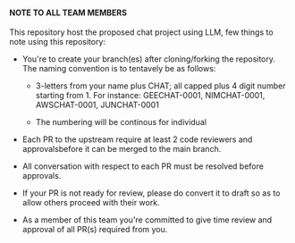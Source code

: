 #### NOTE TO ALL TEAM MEMBERS

This repository host the proposed chat project using LLM, few things to note using this repository:

* You're to create your branch(es) after cloning/forking the repository. The naming convention is to tentavely be as follows:
    * 3-letters from your name plus CHAT; all capped plus 4 digit number starting from 1. For instance:
        GEECHAT-0001,
        NIMCHAT-0001,
        AWSCHAT-0001,
        JUNCHAT-0001

    * The numbering will be continous for individual

* Each PR to the upstream require at least 2 code reviewers and approvalsbefore it can be merged to the main branch.
* All conversation with respect to each PR must be resolved before approvals.
* If your PR is not ready for review, please do convert it to draft so as to allow others proceed with their work.
* As a member of this team you're committed to give time review and approval of all PR(s) required from you.